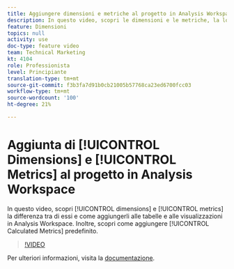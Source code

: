 ```yaml
---
title: Aggiungere dimensioni e metriche al progetto in Analysis Workspace
description: In questo video, scopri le dimensioni e le metriche, la loro differenza e come aggiungerle alle tabelle e alle visualizzazioni in Analysis Workspace. Scopri anche come aggiungere metriche calcolate pronte all’uso.
feature: Dimensioni
topics: null
activity: use
doc-type: feature video
team: Technical Marketing
kt: 4104
role: Professionista
level: Principiante
translation-type: tm+mt
source-git-commit: f3b3fa7d91b0cb21005b57768ca23ed6700fcc03
workflow-type: tm+mt
source-wordcount: '100'
ht-degree: 21%

---
```



# Aggiunta di [!UICONTROL Dimensions] e [!UICONTROL Metrics] al progetto in Analysis Workspace

In questo video, scopri [!UICONTROL dimensions] e [!UICONTROL metrics] la differenza tra di essi e come aggiungerli alle tabelle e alle visualizzazioni in Analysis Workspace. Inoltre, scopri come aggiungere [!UICONTROL Calculated Metrics] predefinito.

>[!VIDEO](https://video.tv.adobe.com/v/30606/?quality=12)

Per ulteriori informazioni, visita la [documentazione](https://docs.adobe.com/content/help/it-IT/analytics/analyze/analysis-workspace/components/analysis-workspace-components.html).
